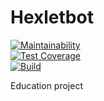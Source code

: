 # Hexletbot 
[![Maintainability](https://api.codeclimate.com/v1/badges/8a4f5e66064c66b24ef7/maintainability)](https://codeclimate.com/github/sergkot2020/hexlet_bot/maintainability)  
[![Test Coverage](https://api.codeclimate.com/v1/badges/8a4f5e66064c66b24ef7/test_coverage)](https://codeclimate.com/github/sergkot2020/hexlet_bot/test_coverage)  
[![Build](https://github.com/sergkot2020/hexlet_bot/actions/workflows/main.yml/badge.svg)](https://github.com/sergkot2020/hexlet_bot/actions/workflows/main.yml)

Education project
